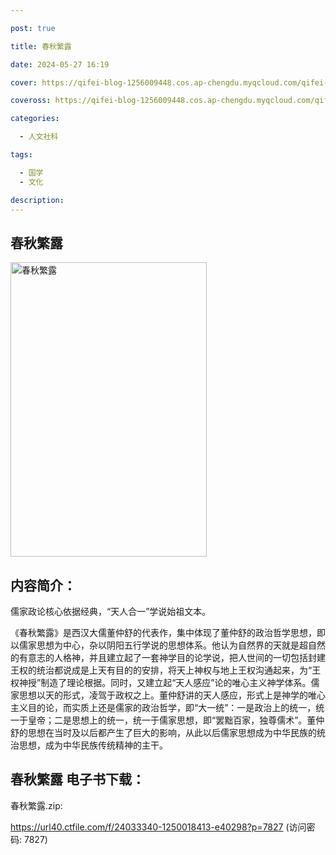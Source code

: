 ```yaml
---

post: true

title: 春秋繁露

date: 2024-05-27 16:19

cover: https://qifei-blog-1256009448.cos.ap-chengdu.myqcloud.com/qifei-blog/65eedb809f345e8d03a2821c.jpg

coveross: https://qifei-blog-1256009448.cos.ap-chengdu.myqcloud.com/qifei-blog/65eedb809f345e8d03a2821c.jpg

categories:

  - 人文社科

tags:

  - 国学
  - 文化

description:
---
```


## 春秋繁露
<img alt="春秋繁露 " class="aligncenter loaded" data-was-processed="true" decoding="async" fetchpriority="high" height="471" src="https://qifei-blog-1256009448.cos.ap-chengdu.myqcloud.com/qifei-blog/65eedb809f345e8d03a2821c.jpg " style="cursor: zoom-in;" width="314"/>

## 内容简介：

儒家政论核心依据经典，“天人合一”学说始祖文本。

《春秋繁露》是西汉大儒董仲舒的代表作，集中体现了董仲舒的政治哲学思想，即以儒家思想为中心，杂以阴阳五行学说的思想体系。他认为自然界的天就是超自然的有意志的人格神，并且建立起了一套神学目的论学说，把人世间的一切包括封建王权的统治都说成是上天有目的的安排，将天上神权与地上王权沟通起来，为“王权神授”制造了理论根据。同时，又建立起“天人感应”论的唯心主义神学体系。儒家思想以天的形式，凌驾于政权之上。董仲舒讲的天人感应，形式上是神学的唯心主义目的论，而实质上还是儒家的政治哲学，即“大一统”：一是政治上的统一，统一于皇帝；二是思想上的统一，统一于儒家思想，即“罢黜百家，独尊儒术”。董仲舒的思想在当时及以后都产生了巨大的影响，从此以后儒家思想成为中华民族的统治思想，成为中华民族传统精神的主干。

## 春秋繁露 电子书下载：



春秋繁露.zip: 

https://url40.ctfile.com/f/24033340-1250018413-e40298?p=7827 (访问密码: 7827)

